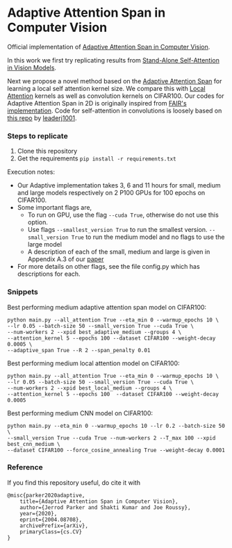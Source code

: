 # Adaptive Attention Span in Computer Vision

Official implementation of [Adaptive Attention Span in Computer Vision](https://arxiv.org/abs/2004.08708).

In this work we first try replicating results from [Stand-Alone Self-Attention in Vision Models](https://arxiv.org/abs/1906.05909).

Next we propose a novel method based on the [Adaptive Attention Span](https://arxiv.org/abs/1905.07799) for learning a local self attention kernel size.
We compare this with [Local Attention](https://arxiv.org/abs/1906.05909) kernels as well as convolution kernels on CIFAR100.
Our codes for Adaptive Attention Span in 2D is originally inspired from [FAIR's implementation](https://github.com/facebookresearch/adaptive-span/blob/master/adaptive_span.py).
Code for self-attention in convolutions is loosely based on [this repo](https://github.com/leaderj1001/Stand-Alone-Self-Attention) by [leaderj1001](https://github.com/leaderj1001).


### Steps to replicate
1. Clone this repository
2. Get the requirements ```pip install -r requirements.txt```

Execution notes:
* Our Adaptive implementation takes 3, 6 and 11 hours for small, medium and large models respectively on 2 P100 GPUs for 100 epochs on CIFAR100.
* Some important flags are,
    * To run on GPU, use the flag ```--cuda True```, otherwise do not use this option.
    * Use flags ```--smallest_version True``` to run the smallest version. ```--small_version True``` to run the medium model and no flags to use the large model
    * A description of each of the small, medium and large is given in Appendix A.3 of our [paper](https://arxiv.org/abs/2004.08708)
* For more details on other flags, see the file config.py which has descriptions for each.

### Snippets
Best performing medium adaptive attention span model on CIFAR100:
```
python main.py --all_attention True --eta_min 0 --warmup_epochs 10 \
--lr 0.05 --batch-size 50 --small_version True --cuda True \
--num-workers 2 --xpid best_adaptive_medium --groups 4 \
--attention_kernel 5 --epochs 100 --dataset CIFAR100 --weight-decay 0.0005 \
--adaptive_span True --R 2 --span_penalty 0.01
```

Best performing medium local attention model on CIFAR100:
```
python main.py --all_attention True --eta_min 0 --warmup_epochs 10 \
--lr 0.05 --batch-size 50 --small_version True --cuda True \
--num-workers 2 --xpid best_local_medium --groups 4 \
--attention_kernel 5 --epochs 100  --dataset CIFAR100 --weight-decay 0.0005
```

Best performing medium CNN model on CIFAR100:
```
python main.py --eta_min 0 --warmup_epochs 10 --lr 0.2 --batch-size 50 \
--small_version True --cuda True --num-workers 2 --T_max 100 --xpid best_cnn_medium \
--dataset CIFAR100 --force_cosine_annealing True --weight-decay 0.0001
```

### Reference
If you find this repository useful, do cite it with 
```
@misc{parker2020adaptive,
    title={Adaptive Attention Span in Computer Vision},
    author={Jerrod Parker and Shakti Kumar and Joe Roussy},
    year={2020},
    eprint={2004.08708},
    archivePrefix={arXiv},
    primaryClass={cs.CV}
}
```
